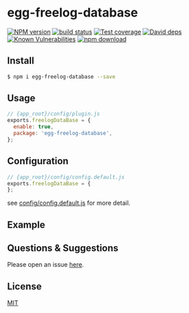 # egg-freelog-database

[![NPM version][npm-image]][npm-url]
[![build status][travis-image]][travis-url]
[![Test coverage][codecov-image]][codecov-url]
[![David deps][david-image]][david-url]
[![Known Vulnerabilities][snyk-image]][snyk-url]
[![npm download][download-image]][download-url]

[npm-image]: https://img.shields.io/npm/v/egg-freelog-database.svg?style=flat-square
[npm-url]: https://npmjs.org/package/egg-freelog-database
[travis-image]: https://img.shields.io/travis/eggjs/egg-freelog-database.svg?style=flat-square
[travis-url]: https://travis-ci.org/eggjs/egg-freelog-database
[codecov-image]: https://img.shields.io/codecov/c/github/eggjs/egg-freelog-database.svg?style=flat-square
[codecov-url]: https://codecov.io/github/eggjs/egg-freelog-database?branch=master
[david-image]: https://img.shields.io/david/eggjs/egg-freelog-database.svg?style=flat-square
[david-url]: https://david-dm.org/eggjs/egg-freelog-database
[snyk-image]: https://snyk.io/test/npm/egg-freelog-database/badge.svg?style=flat-square
[snyk-url]: https://snyk.io/test/npm/egg-freelog-database
[download-image]: https://img.shields.io/npm/dm/egg-freelog-database.svg?style=flat-square
[download-url]: https://npmjs.org/package/egg-freelog-database

<!--
Description here.
-->

## Install

```bash
$ npm i egg-freelog-database --save
```

## Usage

```js
// {app_root}/config/plugin.js
exports.freelogDataBase = {
  enable: true,
  package: 'egg-freelog-database',
};
```

## Configuration

```js
// {app_root}/config/config.default.js
exports.freelogDataBase = {
};
```

see [config/config.default.js](config/config.default.js) for more detail.

## Example

<!-- example here -->

## Questions & Suggestions

Please open an issue [here](https://github.com/eggjs/egg/issues).

## License

[MIT](LICENSE)
